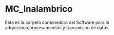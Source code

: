 # MC_Inalambrico
Esta es la carpeta contenedora del Software para la adquisicion,procesamientos y transmision de datos
